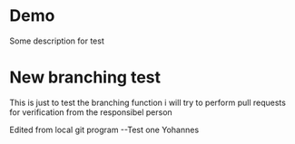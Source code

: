# Demo

Some description for test
# New branching test
This is just to test the branching function
i will try to perform pull requests for verification from the responsibel person

Edited from local git program
--Test one
Yohannes

